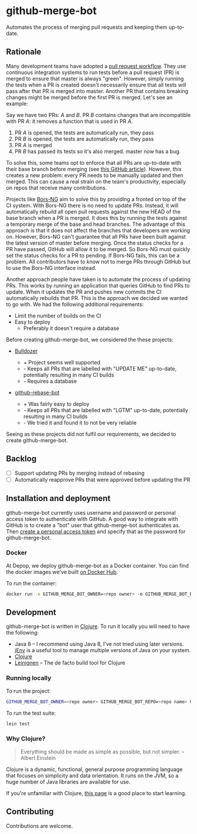 # github-merge-bot

Automates the process of merging pull requests and keeping them up-to-date.

## Rationale

Many development teams have adopted a [pull request workflow](https://guides.github.com/introduction/flow/). They use continuous integration systems to run tests before a pull request (PR) is merged to ensure that master is always "green". However, simply running the tests when a PR is created doesn't necessarily ensure that all tests will pass after that PR is merged into master. Another PR that contains breaking changes might be merged before the first PR is merged. Let's see an example:

Say we have two PRs: _A_ and _B_. PR _B_ contains changes that are incompatible with PR _A_: it removes a function that is used in PR _A_.

1. PR _A_ is opened, the tests are automatically run, they pass
2. PR _B_ is opened, the tests are automatically run, they pass
3. PR _A_ is merged
4. PR _B_ has passed its tests so it's also merged. master now has a bug.

To solve this, some teams opt to enforce that all PRs are up-to-date with their base branch before merging (see [this GitHub article](https://help.github.com/articles/types-of-required-status-checks/)). However, this creates a new problem: every PR needs to be manually updated and then merged. This can cause a real strain on the team's productivity, especially on repos that receive many contributions.

Projects like [Bors-NG](https://github.com/bors-ng/bors-ng) aim to solve this by providing a fronted on top of the CI system. With Bors-NG there is no need to update PRs. Instead, it will automatically rebuild all open pull requests against the new HEAD of the base branch when a PR is merged. It does this by running the tests against a temporary merge of the base and head branches. The advantage of this approach is that it does not affect the branches that developers are working on. However, Bors-NG can't guarantee that all PRs have been built against the latest version of master before merging. Once the status checks for a PR have passed, GitHub will allow it to be merged. So Bors-NG must quickly set the status checks for a PR to pending. If Bors-NG fails, this can be a problem. All contributors have to know not to merge PRs through GitHub but to use the Bors-NG interface instead.

Another approach people have taken is to automate the process of updating PRs. This works by running an application that queries GitHub to find PRs to update. When it updates the PR and pushes new commits the CI automatically rebuilds that PR. This is the approach we decided we wanted to go with. We had the following additional requirements:

* Limit the number of builds on the CI
* Easy to deploy
  * Preferably it doesn't require a database

Before creating github-merge-bot, we considered the these projects:

* [Bulldozer](https://github.com/palantir/bulldozer)
  * \+ Project seems well supported
  * \- Keeps all PRs that are labelled with "UPDATE ME" up-to-date, potentially resulting in many CI builds
  * \- Requires a database

* [github-rebase-bot](https://github.com/nicolai86/github-rebase-bot)
  * \+ Was fairly easy to deploy
  * \- Keeps all PRs that are labelled with "LGTM" up-to-date, potentially resulting in many CI builds
  * \- We tried it and found it to not be very reliable

Seeing as these projects did not fulfil our requirements, we decided to create github-merge-bot.

## Backlog

- [ ] Support updating PRs by merging instead of rebasing
- [ ] Automatically reapprove PRs that were approved before updating the PR

## Installation and deployment

github-merge-bot currently uses username and password or personal access token to authenticate with GitHub. A good way to integrate with GitHub is to create a "bot" user that github-merge-bot authenticates as. Then [create a personal access token](https://help.github.com/articles/creating-a-personal-access-token-for-the-command-line/) and specify that as the password for github-merge-bot.

### Docker

At Depop, we deploy github-merge-bot as a Docker container. You can find the docker images we've built [on Docker Hub](https://hub.docker.com/r/depop/github-merge-bot/tags/).

To run the container:

```bash
docker run -e GITHUB_MERGE_BOT_OWNER=<repo owner> -e GITHUB_MERGE_BOT_REPO=<repo name> -e GITHUB_MERGE_BOT_USERNAME=<username> -e GITHUB_MERGE_BOT_PASSWORD=<password or token> depop/github-merge-bot:0.4.0
```

## Development

github-merge-bot is written in [Clojure](https://clojure.org/). To run it locally you will need to have the following:

* Java 8 – I recommend using Java 8, I've not tried using later versions. [jEnv](http://www.jenv.be) is a useful tool to manage multiple versions of Java on your system.
* [Clojure](https://clojure.org/guides/getting_started)
* [Leinignen](https://leiningen.org/) – The de facto build tool for Clojure

### Running locally

To run the project:

```bash
GITHUB_MERGE_BOT_OWNER=<repo owner> GITHUB_MERGE_BOT_REPO=<repo name> GITHUB_MERGE_BOT_USERNAME=<username> GITHUB_MERGE_BOT_PASSWORD=<password or token> lein run
```

To run the test suite:

```bash
lein test
```

### Why Clojure?

> Everything should be made as simple as possible, but not simpler. – Albert Einstein

Clojure is a dynamic, functional, general purpose programming language that focuses on simplicity and data orientation. It runs on the JVM, so a huge number of Java libraries are available for use.

If you're unfamiliar with Clojure, [this page](https://clojure.org/guides/learn/syntax) is a good place to start learning.

## Contributing

Contributions are welcome.
